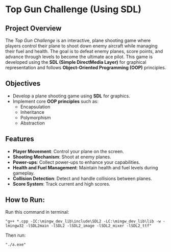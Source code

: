 # Top Gun Challenge (Using SDL)

## Project Overview
The *Top Gun Challenge* is an interactive, plane shooting game where players control their plane to shoot down enemy aircraft while managing their fuel and health. The goal is to defeat enemy planes, score points, and advance through levels to become the ultimate ace pilot. This game is developed using the **SDL (Simple DirectMedia Layer)** for graphical representation and follows **Object-Oriented Programming (OOP)** principles.

## Objectives
- Develop a plane shooting game using **SDL** for graphics.
- Implement core **OOP principles** such as:
  - Encapsulation
  - Inheritance
  - Polymorphism
  - Abstraction
  
## Features
- **Player Movement**: Control your plane on the screen.
- **Shooting Mechanism**: Shoot at enemy planes.
- **Power-ups**: Collect power-ups to enhance your capabilities.
- **Health and Fuel Management**: Maintain health and fuel levels during gameplay.
- **Collision Detection**: Detect and handle collisions between planes.
- **Score System**: Track current and high scores.

## How to Run:
Run this command in terminal: 

    "g++ *.cpp -IC:\mingw_dev_lib\include\SDL2 -LC:\mingw_dev_lib\lib -w -lmingw32 -lSDL2main -lSDL2 -lSDL2_image -lSDL2_mixer -lSDL2_ttf"
Then run:

    "./a.exe"

